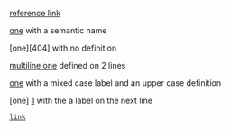 [reference link][1]

[1]: http://example.com

[one][website] with a semantic name

[website]: http://example.com

[one][404] with no definition

[multiline
one][website] defined on 2 lines

[one][Label] with a mixed case label and an upper case definition

[LABEL]: http://example.com

[one]
[1] with the a label on the next line

[`link`][website]